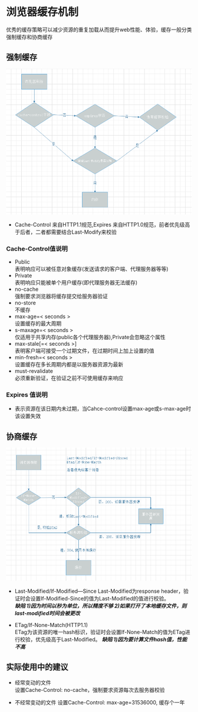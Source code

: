 # 浏览器缓存机制

优秀的缓存策略可以减少资源的重复加载从而提升web性能、体验，缓存一般分类强制缓存和协商缓存

## 强制缓存

![强制缓存](CacheStrong.png "强制缓存")
- Cache-Control 来自HTTP1.1规范,Expires 来自HTTP1.0规范，前者优先级高于后者，二者都需要结合Last-Modify来校验

### Cache-Control值说明

- Public  
  表明响应可以被任意对象缓存(发送请求的客户端、代理服务器等等)
- Private  
  表明响应只能被单个用户缓存(即代理服务器无法缓存)
- no-cache  
  强制要求浏览器将缓存提交给服务器验证
- no-store  
  不缓存
- max-age=< seconds >  
  设置缓存的最大周期
- s-maxage=< seconds >  
  仅适用于共享内存(public各个代理服务器),Private会忽略这个属性
- max-stale[=< seconds >]  
  表明客户端可接受一个过期文件，在过期时间上加上设置的值
- min-fresh=< seconds >  
  设置缓存在多长周期内都是以服务器资源为最新
- must-revalidate  
  必须重新验证，在验证之前不可使用缓存来响应

### Expires 值说明

- <http-date>  
  表示资源在该日期内未过期，当Cahce-control设置max-age或s-max-age时该设置失效

## 协商缓存

![协商缓存](CacheNegotiate.png)

- Last-Modified/If-Modified—Since
  Last-Modified为response header，验证时会设置If-Modified-Since的值为Last-Modified的值进行校验。  
  ***缺陷  1)因为时间以秒为单位，所以精度不够 2)如果打开了本地缓存文件，则last-modified时间会被更改***

- ETag/If-None-Match(HTTP1.1)  
  ETag为该资源的唯一hash标识，验证时会设置If-None-Match的值为ETag进行校验，优先级高于Last-Modified。 
  ***缺陷 1)因为要计算文件hash值，性能不高***

## 实际使用中的建议

- 经常变动的文件  
  设置Cache-Control: no-cache，强制要求资源每次去服务器校验

- 不经常变动的文件
  设置Cache-Control: max-age=31536000, 缓存个一年